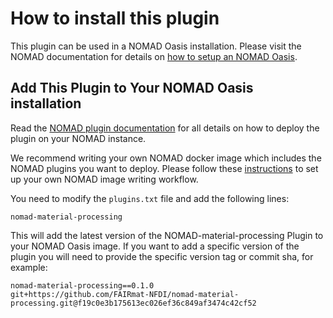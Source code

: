 # How to install this plugin

This plugin can be used in a NOMAD Oasis installation. Please visit the NOMAD documentation for details on [how to setup an NOMAD Oasis](https://nomad-lab.eu/prod/v1/staging/docs/howto/oasis/install.html).



## Add This Plugin to Your NOMAD Oasis installation

Read the [NOMAD plugin documentation](https://nomad-lab.eu/prod/v1/staging/docs/howto/oasis/plugins_install.html) for all details on how to deploy the plugin on your NOMAD instance.

We recommend writing your own NOMAD docker image which includes the NOMAD plugins you want to deploy. Please follow these [instructions](https://nomad-lab.eu/prod/v1/staging/docs/howto/oasis/plugins_install.html) to set up your own NOMAD image writing workflow.

You need to modify the `plugins.txt` file and add the following lines:

```
nomad-material-processing
```

This will add the latest version of the NOMAD-material-processing Plugin to your NOMAD Oasis image.
If you want to add a specific version of the plugin you will need to provide the specific version tag or commit sha, for example:

```
nomad-material-processing==0.1.0
git+https://github.com/FAIRmat-NFDI/nomad-material-processing.git@f19c0e3b175613ec026ef36c849af3474c42cf52
```



